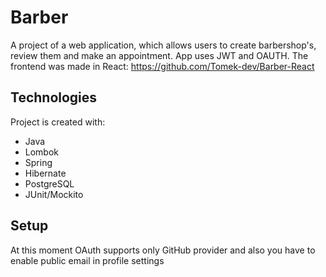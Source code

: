 # Barber
A project of a web application, which allows users to create barbershop's, review them and make an appointment. App uses JWT and OAUTH. 
The frontend was made in React: https://github.com/Tomek-dev/Barber-React  

## Technologies
Project is created with:
* Java
* Lombok
* Spring
* Hibernate
* PostgreSQL
* JUnit/Mockito

## Setup
At this moment OAuth supports only GitHub provider and also you have to enable public email in profile settings
